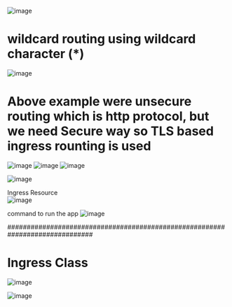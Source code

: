 ![image](https://github.com/HimanshuMishra123/Kubernetes-Zero-to-Hero/assets/164254902/2cab3951-21a7-4d24-917d-d245e10991be)

# wildcard routing using wildcard character (*)
![image](https://github.com/HimanshuMishra123/Kubernetes-Zero-to-Hero/assets/164254902/13fd6fd9-5f47-4e3a-885a-2993a95a3ff6)


# Above example were unsecure routing which is http protocol, but we need Secure way so TLS based ingress rounting is used

![image](https://github.com/HimanshuMishra123/Kubernetes-Zero-to-Hero/assets/164254902/0f238964-3c7d-4023-b801-1e844ddfe4c9)
![image](https://github.com/HimanshuMishra123/Kubernetes-Zero-to-Hero/assets/164254902/59cae6fc-9856-434a-b8d1-e573eac12d89)
![image](https://github.com/HimanshuMishra123/Kubernetes-Zero-to-Hero/assets/164254902/513d47d5-1c41-4606-8112-fb9ff7814a6f)


![image](https://github.com/HimanshuMishra123/Kubernetes-Zero-to-Hero/assets/164254902/7f62c045-547c-4212-83a8-77dc4cd7e4a1)

Ingress Resource <br/>
![image](https://github.com/HimanshuMishra123/Kubernetes-Zero-to-Hero/assets/164254902/48fc2ede-3f30-4b65-a9f5-3b6463fbd418)


command to run the app
![image](https://github.com/HimanshuMishra123/Kubernetes-Zero-to-Hero/assets/164254902/844ab2b3-f776-4cd8-a971-1327259eec71)


############################################################################## <br/>

# Ingress Class

![image](https://github.com/HimanshuMishra123/Kubernetes-Zero-to-Hero/assets/164254902/971f2c37-f26f-49fd-b85a-aa47c70a4d3f)



![image](https://github.com/HimanshuMishra123/Kubernetes-Zero-to-Hero/assets/164254902/2b7d0cd7-08f7-409d-85a9-96051156ccd4)
